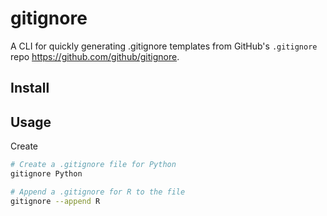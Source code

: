 # gitignore

A CLI for quickly generating .gitignore templates from GitHub's `.gitignore` repo <https://github.com/github/gitignore>.

## Install



## Usage

Create

```bash
# Create a .gitignore file for Python
gitignore Python

# Append a .gitignore for R to the file
gitignore --append R
```

